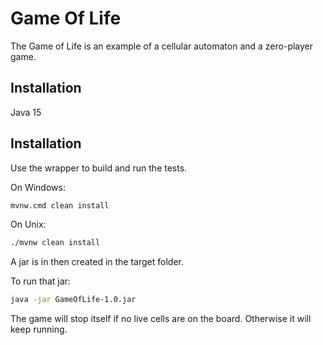 # Game Of Life

The Game of Life is an example of a cellular automaton and a zero-player game.

## Installation

Java 15

## Installation

Use the wrapper to build and run the tests.

On Windows:

```bash
mvnw.cmd clean install
```

On Unix:

```bash
./mvnw clean install
```

A jar is in then created in the target folder.

To run that jar:

```bash
java -jar GameOfLife-1.0.jar
```

The game will stop itself if no live cells are on the board. 
Otherwise it will keep running.
